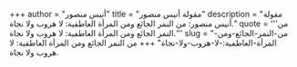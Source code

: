 +++
author = "أنيس منصور"
title = "مقولة أنيس منصور"
description = "مقولة أنيس منصور: من النمر الجائع ومن المرأة العاطفية: لا هروب ولا نجاة."
quote = '''من النمر الجائع ومن المرأة العاطفية: لا هروب ولا نجاة.''' 
slug = "من-النمر-الجائع-ومن-المرأة-العاطفية:-لا-هروب-ولا-نجاة"
+++
من النمر الجائع ومن المرأة العاطفية: لا هروب ولا نجاة.
